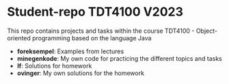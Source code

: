 # Student-repo TDT4100 V2023

This repo contains projects and tasks within the course TDT4100 - Object-oriented programming based on the language Java

- **foreksempel**: Examples from lectures
- **minegenkode**: My own code for practicing the different topics and tasks
- **lf**: Solutions for homework
- **ovinger**: My own solutions for the homework
